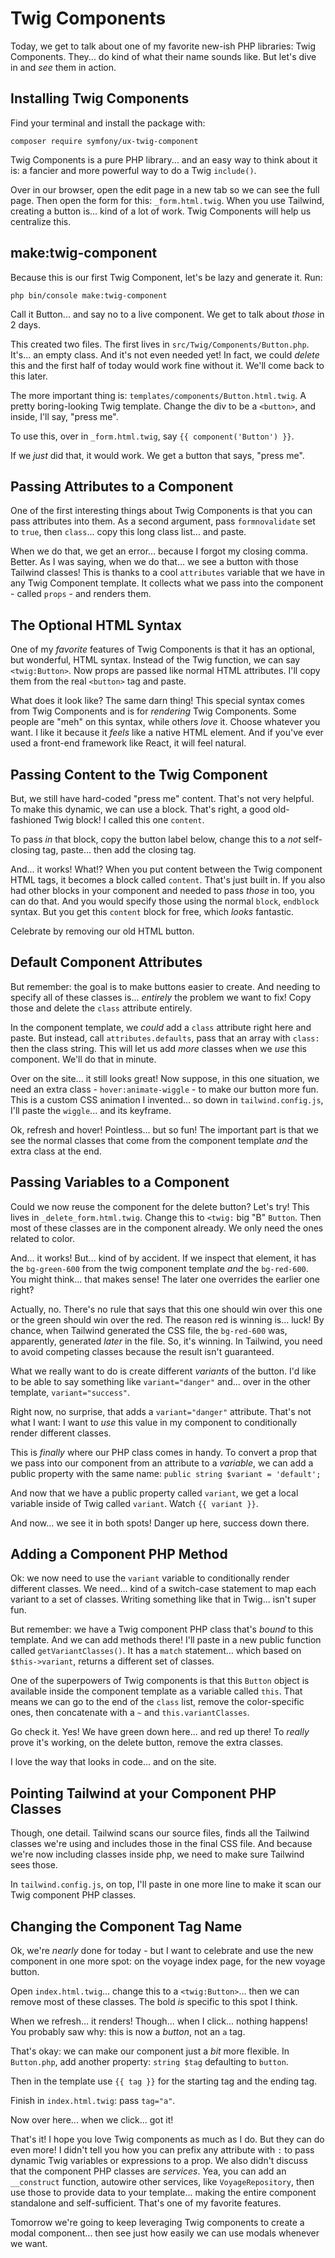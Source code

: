# Twig Components

Today, we get to talk about one of my favorite new-ish PHP libraries: Twig
Components. They... do kind of what their name sounds like. But let's dive in
and *see* them in action.

## Installing Twig Components

Find your terminal and install the package with:

```terminal
composer require symfony/ux-twig-component
```

Twig Components is a pure PHP library... and an easy way to think about it is: a
fancier and more powerful way to do a Twig `include()`.

Over in our browser, open the edit page in a new tab so we can see the full page.
Then open the form for this: `_form.html.twig`. When you use Tailwind, creating
a button is... kind of a lot of work. Twig Components will help us centralize this.

## make:twig-component

Because this is our first Twig Component, let's be lazy and generate it. Run:

```terminal
php bin/console make:twig-component
```

Call it Button... and say no to a live component. We get to talk about
*those* in 2 days.

This created two files. The first lives in `src/Twig/Components/Button.php`. It's...
an empty class. And it's not even needed yet! In fact, we could *delete* this
and the first half of today would work fine without it. We'll come back to this
later.

The more important thing is: `templates/components/Button.html.twig`. A pretty
boring-looking Twig template. Change the div to be a `<button>`, and inside, I'll
say, "press me".

To use this, over in `_form.html.twig`, say `{{ component('Button') }}`.

If we *just* did that, it would work. We get a button that says, "press me".

## Passing Attributes to a Component

One of the first interesting things about Twig Components is that you can pass
attributes into them. As a second argument, pass `formnovalidate` set to `true`,
then `class`... copy this long class list... and paste.

When we do that, we get an error... because I forgot my closing comma. Better.
As I was saying, when we do that... we see a button with those Tailwind classes!
This is thanks to a cool `attributes` variable that we have in any Twig Component
template. It collects what we pass into the component - called `props` - and
renders them.

## The Optional HTML Syntax

One of my *favorite* features of Twig Components is that it has
an optional, but wonderful, HTML syntax. Instead of the Twig function, we can say
`<twig:Button>`. Now props are passed like normal HTML attributes. I'll copy them
from the real `<button>` tag and paste.

What does it look like? The same darn thing! This special syntax comes from
Twig Components and is for *rendering* Twig Components. Some people are "meh"
on this syntax, while others *love* it. Choose whatever you want. I like it because
it *feels* like a native HTML element. And if you've ever used a front-end framework
like React, it will feel natural.

## Passing Content to the Twig Component

But, we still have hard-coded "press me" content. That's not very helpful. To make
this dynamic, we can use a block. That's right, a good old-fashioned Twig block!
I called this one `content`.

To pass *in* that block, copy the button label below, change this to a *not*
self-closing tag, paste... then add the closing tag.

And... it works! What!? When you put content between the Twig component HTML
tags, it becomes a block called `content`. That's just built in. If you also had
other blocks in your component and needed to pass *those* in too, you can do that.
And you would specify those using the normal `block`, `endblock` syntax. But you
get this `content` block for free, which *looks* fantastic.

Celebrate by removing our old HTML button.

## Default Component Attributes

But remember: the goal is to make buttons easier to create. And needing to specify
all of these classes is... *entirely* the problem we want to fix! Copy those and
delete the `class` attribute entirely.

In the component template, we *could* add a `class` attribute right here and paste.
But instead, call `attributes.defaults`, pass that an array with `class:` then
the class string. This will let us add *more* classes when we *use* this component.
We'll do that in minute.

Over on the site... it still looks great! Now suppose, in this one situation, we
need an extra class - `hover:animate-wiggle` - to make our button more fun.
This is a custom CSS animation I invented... so down in `tailwind.config.js`, I'll
paste the `wiggle`... and its keyframe.

Ok, refresh and hover! Pointless... but so fun! The important part is that we
see the normal classes that come from the component template *and* the extra class
at the end.

## Passing Variables to a Component

Could we now reuse the component for the delete button? Let's try! This lives in
`_delete_form.html.twig`. Change this to `<twig:` big "B" `Button`. Then most of
these classes are in the component already. We only need the ones related to color.

And... it works! But... kind of by accident. If we inspect that element, it has
the `bg-green-600` from the twig component template *and* the `bg-red-600`. You might
think... that makes sense! The later one overrides the earlier one right?

Actually, no. There's no rule that says that this one should win over this one or
the green should win over the red. The reason red is winning is... luck! By chance,
when Tailwind generated the CSS file, the `bg-red-600` was, apparently, generated
*later* in the file. So, it's winning. In Tailwind, you need to avoid competing
classes because the result isn't guaranteed.

What we really want to do is create different *variants* of the button. I'd like
to be able to say something like `variant="danger"` and... over in the other template,
`variant="success"`.

Right now, no surprise, that adds a `variant="danger"` attribute. That's not what
I want: I want to *use* this value in my component to conditionally render different
classes.

This is *finally* where our PHP class comes in handy. To convert a prop that we pass
into our component from an attribute to a *variable*, we can add a public property
with the same name: `public string $variant = 'default';`

And now that we have a public property called `variant`, we get a local variable
inside of Twig called `variant`. Watch `{{ variant }}`.

And now... we see it in both spots! Danger up here, success down there.

## Adding a Component PHP Method

Ok: we now need to use the `variant` variable to conditionally render
different classes. We need... kind of a switch-case statement to map each variant
to a set of classes. Writing something like that in Twig... isn't super fun.

But remember: we have a Twig component PHP class that's *bound* to this template.
And we can add methods there! I'll paste in a new public function called
`getVariantClasses()`. It has a `match` statement... which based on
`$this->variant`, returns a different set of classes.

One of the superpowers of Twig components is that this `Button` object is available
inside the component template as a variable called `this`. That means we can go
to the end of the `class` list, remove the color-specific ones, then concatenate
with a `~` and `this.variantClasses`.

Go check it. Yes! We have green down here... and red up there! To *really* prove
it's working, on the delete button, remove the extra classes.

I love the way that looks in code... and on the site.

## Pointing Tailwind at your Component PHP Classes

Though, one detail. Tailwind scans our source files, finds all
the Tailwind classes we're using and includes those in the final
CSS file. And because we're now including classes inside php, we need to make sure
Tailwind sees those.

In `tailwind.config.js`, on top, I'll paste in one more line to make it scan
our Twig component PHP classes.

## Changing the Component Tag Name

Ok, we're *nearly* done for today - but I want to celebrate and use the new
component in one more spot: on the voyage index page, for the new voyage button.

Open `index.html.twig`... change this to a `<twig:Button>`... then we can remove
most of these classes. The bold *is* specific to this spot I think.

When we refresh... it renders! Though... when I click... nothing
happens! You probably saw why: this is now a *button*, not an `a` tag.

That's okay: we can make our component just a *bit* more flexible. In
`Button.php`, add another property: `string $tag` defaulting to `button`.

Then in the template use `{{ tag }}` for the starting tag and the ending tag.

Finish in `index.html.twig`: pass `tag="a"`.

Now over here... when we click... got it!

That's it! I hope you love Twig components as much as I do. But they can do
even more! I didn't tell you how you can prefix any attribute with `:` to pass
dynamic Twig variables or expressions to a prop. We also didn't discuss that the
component PHP classes are *services*. Yea, you can add an `__construct` function,
autowire other services, like `VoyageRepository`, then use those to provide data
to your template... making the entire component standalone and self-sufficient.
That's one of my favorite features.

Tomorrow we're going to keep leveraging Twig components to create a modal
component... then see just how easily we can use modals whenever we want.
